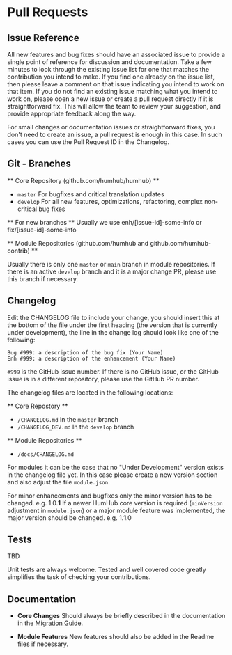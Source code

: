# Pull Requests

## Issue Reference

All new features and bug fixes should have an associated issue to provide a single point of reference for discussion and documentation. Take a few minutes to look through the existing issue list for one that matches the contribution you intend to make. If you find one already on the issue list, then please leave a comment on that issue indicating you intend to work on that item. If you do not find an existing issue matching what you intend to work on, please open a new issue or create a pull request directly if it is straightforward fix. This will allow the team to review your suggestion, and provide appropriate feedback along the way.

For small changes or documentation issues or straightforward fixes, you don't need to create an issue, a pull request is enough in this case. In such cases you can use the Pull Request ID in the Changelog. 

## Git - Branches

** Core Repository (github.com/humhub/humhub) **

- `master` For bugfixes and critical translation updates 
- `develop` For all new features, optimizations, refactoring, complex non-critical bug fixes


** For new branches **
Usually we use enh/[issue-id]-some-info or fix/[issue-id]-some-info
  
** Module Repositories (github.com/humhub and github.com/humhub-contrib) **

Usually there is only one `master` or `main` branch in module repositories. If there is an active `develop` branch and it is a major change PR, please use this branch if necessary.

## Changelog

Edit the CHANGELOG file to include your change, you should insert this at the bottom of the file under the first heading (the version that is currently under development), the line in the change log should look like one of the following:

```
Bug #999: a description of the bug fix (Your Name)
Enh #999: a description of the enhancement (Your Name)
```

`#999` is the GitHub issue number. If there is no GitHub issue, or the GitHub issue is in a different repository, please use the GitHub PR number.

The changelog files are located in the following locations:

** Core Repostory **

- `/CHANGELOG.md` In the `master` branch
- `/CHANGELOG_DEV.md` In the `develop` branch

** Module Repositories ** 

- `/docs/CHANGELOG.md` 

For modules it can be the case that no "Under Development" version exists in the changelog file yet. In this case please create a new version section and also adjust the file `module.json`. 

For minor enhancements and bugfixes only the minor version has to be changed. e.g. 1.0.**1** If a newer HumHub core version is required (`minVersion` adjustment in `module.json`) or a major module feature was implemented, the major version should be changed. e.g. 1.**1**.0


## Tests

TBD

Unit tests are always welcome. Tested and well covered code greatly simplifies the task of checking your contributions. 

## Documentation

- **Core Changes** Should always be briefly described in the documentation in the [Migration Guide](modules-migrate.md).

- **Module Features** New features should also be added in the Readme files if necessary.  

